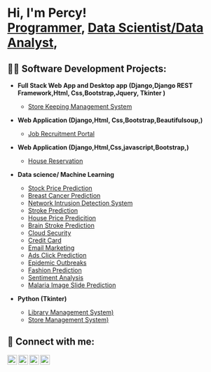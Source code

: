 <h1>Hi, I'm Percy! <br/><a href="https://github.com/Percy-O">Programmer</a>, <a href="https://www.linkedin.com/in/percyolawale/">Data Scientist/Data Analyst</a>, </h1>

<h2>👨‍💻 Software Development Projects:</h2>

- <b>Full Stack Web App and Desktop app (Django,Django REST Framework,Html, Css,Bootstrap,Jquery, Tkinter )</b>
  - [Store Keeping Management System](https://github.com/Percy-O/) 
- <b>Web Application (Django,Html, Css,Bootstrap,Beautifulsoup,)</b>
  - [Job Recruitment Portal](https://github.com/Percy-O/Job-Portal)
- <b>Web Application (Django,Html,Css,javascript,Bootstrap,)</b>
  - [House Reservation](https://github.com/Percy-O/House-Reservation) 

- <b>Data science/ Machine Learning</b>
  - [Stock Price Prediction](https://github.com/Percy-O/Stock-Price-Prediction)
  - [Breast Cancer Prediction](https://github.com/Percy-O/Breast-Cancer-Prediction)
  - [Network Intrusion Detection System](https://github.com/Percy-O/)
  - [Stroke Prediction](https://github.com/Percy-O/)
  - [House Price Predicition](https://github.com/Percy-O/House-Price-Predicition)
  - [Brain Stroke Prediction](https://github.com/Percy-O/Brain-Stroke-Prediction)
  - [Cloud Security](https://github.com/Percy-O/Cloud-Security)
  - [Credit Card](https://github.com/Percy-O/Credit-Card)
  - [Email Marketing](https://github.com/Percy-O/Email-Marketing)
  - [Ads Click Prediction](https://github.com/Percy-O/Ads-Click-Predicition)
  - [Epidemic Outbreaks](https://github.com/Percy-O/Epidemic-Outbreaks)
  - [Fashion Prediction](https://github.com/Percy-O/Fashion-Prediction)
  - [Sentiment Analysis](https://github.com/Percy-O/Sentiment-Analysis)
  - [Malaria Image Slide Prediction](https://github.com/Percy-O/)
- <b>Python (Tkinter)</b>
  - [Library Management System)](https://github.com/Percy-O/)
  - [Store Management System)](https://github.com/Percy-O/Store-Software)


<h2> 🤳 Connect with me:</h2>

[<img align="left" alt="PercyO | Twitter" width="22px" src="https://cdn.jsdelivr.net/npm/simple-icons@v3/icons/twitter.svg" />][twitter]
[<img align="left" alt="PercyO | LinkedIn" width="22px" src="https://cdn.jsdelivr.net/npm/simple-icons@v3/icons/linkedin.svg" />][linkedin]
[<img align="left" alt="PercyO | Instagram" width="22px" src="https://cdn.jsdelivr.net/npm/simple-icons@v3/icons/instagram.svg" />][instagram]
[<img align="left" alt="PercyO | Instagram" width="22px" src="https://cdn.jsdelivr.net/npm/simple-icons@v3/icons/whatsapp.svg" />][whatsapp]

[twitter]: https://twitter.com/
[instagram]: https://www.instagram.com/percyowoeye/
[linkedin]: https://linkedin.com/in/percyolawale
[whatsapp]: https://wa.me/+2347067250197

<!--
**joshmadakor1/joshmadakor1** is a ✨ _special_ ✨ repository because its `README.md` (this file) appears on your GitHub profile.

Here are some ideas to get you started:

- 🔭 I’m currently working on ...
- 🌱 I’m currently learning ...
- 👯 I’m looking to collaborate on ...
- 🤔 I’m looking for help with ...
- 💬 Ask me about ...
- 📫 How to reach me: ...
- 😄 Pronouns: ...
- ⚡ Fun fact: ...
-->
